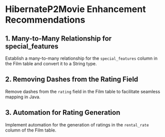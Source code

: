 # HibernateP2Movie Enhancement Recommendations

## 1. Many-to-Many Relationship for special_features

Establish a many-to-many relationship for the `special_features` column in the Film table and convert it to a String type.

## 2. Removing Dashes from the Rating Field

Remove dashes from the `rating` field in the Film table to facilitate seamless mapping in Java.

## 3. Automation for Rating Generation

Implement automation for the generation of ratings in the `rental_rate` column of the Film table.
